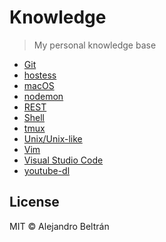 # Knowledge

> My personal knowledge base

- [Git](git.md)
- [hostess](hostess.md)
- [macOS](macos.md)
- [nodemon](nodemon.md)
- [REST](rest.md)
- [Shell](shell.md)
- [tmux](tmux.md)
- [Unix/Unix-like](unix.md)
- [Vim](vim.md)
- [Visual Studio Code](visual-studio-code.md)
- [youtube-dl](youtube-dl.md)

## License

MIT © Alejandro Beltrán
